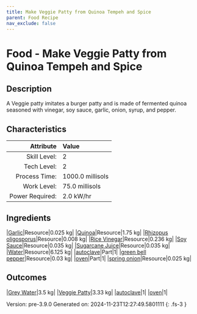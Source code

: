 ```yaml
---
title: Make Veggie Patty from Quinoa Tempeh and Spice
parent: Food Recipe
nav_exclude: false
---
```

# Food - Make Veggie Patty from Quinoa Tempeh and Spice

## Description
A Veggie patty imitates a burger patty and is made of&#10;&#9;&#9;&#9;fermented quinoa seasoned with vinegar, soy sauce, garlic,&#10;&#9;&#9;&#9;onion, syrup, and pepper. 

## Characteristics

| Attribute      | Value |
|--------:|:------|
|Skill Level:|2|
|Tech Level:|2|
|Process Time:|1000.0 millisols|
|Work Level:|75.0 millisols|
|Power Required:|2.0 kW/hr|

## Ingredients

|[Garlic](../resource/garlic.html)|Resource|0.025 kg|
|[Quinoa](../resource/quinoa.html)|Resource|1.75 kg|
|[Rhizopus oligosporus](../resource/rhizopus-oligosporus.html)|Resource|0.008 kg|
|[Rice Vinegar](../resource/rice-vinegar.html)|Resource|0.236 kg|
|[Soy Sauce](../resource/soy-sauce.html)|Resource|0.035 kg|
|[Sugarcane Juice](../resource/sugarcane-juice.html)|Resource|0.035 kg|
|[Water](../resource/water.html)|Resource|6.125 kg|
|[autoclave](../part/autoclave.html)|Part|1|
|[green bell pepper](../resource/green-bell-pepper.html)|Resource|0.03 kg|
|[oven](../part/oven.html)|Part|1|
|[spring onion](../resource/spring-onion.html)|Resource|0.025 kg|

## Outcomes

|[Grey Water](../resource/grey-water.html)|3.5 kg|
|[Veggie Patty](../resource/veggie-patty.html)|3.33 kg|
|[autoclave](../part/autoclave.html)|1|
|[oven](../part/oven.html)|1|


Version: pre-3.9.0 Generated on: 2024-11-23T12:27:49.5801111
{: .fs-3 }

